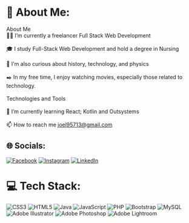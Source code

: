# 💫 About Me:
About Me<br>👨‍💻 I’m currently a freelancer Full Stack Web Development<br><br>🎓 I study Full-Stack Web Development and hold a degree in Nursing<br><br>🔎 I'm also curious about history, technology, and physics<br><br>✒️ In my free time, I enjoy watching movies, especially those related to technology.<br><br>Technologies and Tools<br><br>🌱 I’m currently learning React; Kotlin and Outsystems<br><br>📫 How to reach me joel95713@gmail.com


## 🌐 Socials:
[![Facebook](https://img.shields.io/badge/Facebook-%231877F2.svg?logo=Facebook&logoColor=white)](https://facebook.com/joel.lopes.3956) [![Instagram](https://img.shields.io/badge/Instagram-%23E4405F.svg?logo=Instagram&logoColor=white)](https://instagram.com/joel_13795) [![LinkedIn](https://img.shields.io/badge/LinkedIn-%230077B5.svg?logo=linkedin&logoColor=white)](https://linkedin.com/in/joel-lopes-web-developer) 

# 💻 Tech Stack:
![CSS3](https://img.shields.io/badge/css3-%231572B6.svg?style=for-the-badge&logo=css3&logoColor=white) ![HTML5](https://img.shields.io/badge/html5-%23E34F26.svg?style=for-the-badge&logo=html5&logoColor=white) ![Java](https://img.shields.io/badge/java-%23ED8B00.svg?style=for-the-badge&logo=openjdk&logoColor=white) ![JavaScript](https://img.shields.io/badge/javascript-%23323330.svg?style=for-the-badge&logo=javascript&logoColor=%23F7DF1E) ![PHP](https://img.shields.io/badge/php-%23777BB4.svg?style=for-the-badge&logo=php&logoColor=white) ![Bootstrap](https://img.shields.io/badge/bootstrap-%238511FA.svg?style=for-the-badge&logo=bootstrap&logoColor=white) ![MySQL](https://img.shields.io/badge/mysql-%2300000f.svg?style=for-the-badge&logo=mysql&logoColor=white) ![Adobe Illustrator](https://img.shields.io/badge/adobe%20illustrator-%23FF9A00.svg?style=for-the-badge&logo=adobe%20illustrator&logoColor=white) ![Adobe Photoshop](https://img.shields.io/badge/adobe%20photoshop-%2331A8FF.svg?style=for-the-badge&logo=adobe%20photoshop&logoColor=white) ![Adobe Lightroom](https://img.shields.io/badge/Adobe%20Lightroom-31A8FF.svg?style=for-the-badge&logo=Adobe%20Lightroom&logoColor=white)

